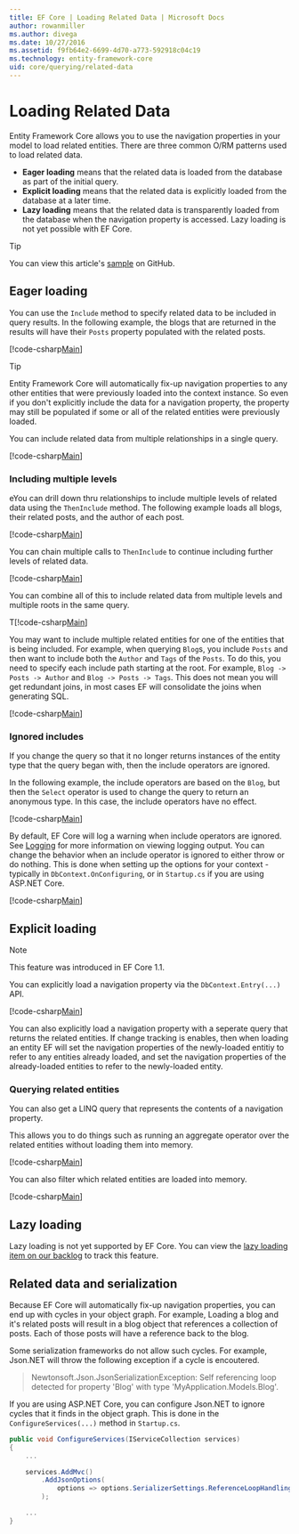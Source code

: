 ```yaml
---
title: EF Core | Loading Related Data | Microsoft Docs
author: rowanmiller
ms.author: divega
ms.date: 10/27/2016
ms.assetid: f9fb64e2-6699-4d70-a773-592918c04c19
ms.technology: entity-framework-core
uid: core/querying/related-data
---
```


# Loading Related Data

Entity Framework Core allows you to use the navigation properties in your model to load related entities. There are three common O/RM patterns used to load related data.
* **Eager loading** means that the related data is loaded from the database as part of the initial query.
* **Explicit loading** means that the related data is explicitly loaded from the database at a later time.
* **Lazy loading** means that the related data is transparently loaded from the database when the navigation property is accessed. Lazy loading is not yet possible with EF Core.

> [!TIP]  
> You can view this article's [sample](https://github.com/aspnet/EntityFramework.Docs/tree/master/samples/core/Querying) on GitHub.

## Eager loading

You can use the `Include` method to specify related data to be included in query results. In the following example, the blogs that are returned in the results will have their `Posts` property populated with the related posts.

[!code-csharp[Main](../../../samples/core/Querying/Querying/RelatedData/Sample.cs#SingleInclude)]

> [!TIP]  
> Entity Framework Core will automatically fix-up navigation properties to any other entities that were previously loaded into the context instance. So even if you don't explicitly include the data for a navigation property, the property may still be populated if some or all of the related entities were previously loaded.

You can include related data from multiple relationships in a single query.

[!code-csharp[Main](../../../samples/core/Querying/Querying/RelatedData/Sample.cs#MultipleIncludes)]

### Including multiple levels

eYou can drill down thru relationships to include multiple levels of related data using the `ThenInclude` method. The following example loads all blogs, their related posts, and the author of each post.

[!code-csharp[Main](../../../samples/core/Querying/Querying/RelatedData/Sample.cs#SingleThenInclude)]

You can chain multiple calls to `ThenInclude` to continue including further levels of related data.

[!code-csharp[Main](../../../samples/core/Querying/Querying/RelatedData/Sample.cs#MultipleThenIncludes)]

You can combine all of this to include related data from multiple levels and multiple roots in the same query.

T[!code-csharp[Main](../../../samples/core/Querying/Querying/RelatedData/Sample.cs#IncludeTree)]

You may want to include multiple related entities for one of the entities that is being included. For example, when querying `Blog`s, you include `Posts` and then want to include both the `Author` and `Tags` of the `Posts`. To do this, you need to specify each include path starting at the root. For example, `Blog -> Posts -> Author` and `Blog -> Posts -> Tags`. This does not mean you will get redundant joins, in most cases EF will consolidate the joins when generating SQL.

[!code-csharp[Main](../../../samples/core/Querying/Querying/RelatedData/Sample.cs#MultipleLeafIncludes)]

### Ignored includes

If you change the query so that it no longer returns instances of the entity type that the query began with, then the include operators are ignored.

In the following example, the include operators are based on the `Blog`, but then the `Select` operator is used to change the query to return an anonymous type. In this case, the include operators have no effect.

[!code-csharp[Main](../../../samples/core/Querying/Querying/RelatedData/Sample.cs#IgnoredInclude)]

By default, EF Core will log a warning when include operators are ignored. See [Logging](../miscellaneous/logging.md) for more information on viewing logging output. You can change the behavior when an include operator is ignored to either throw or do nothing. This is done when setting up the options for your context - typically in `DbContext.OnConfiguring`, or in `Startup.cs` if you are using ASP.NET Core.

[!code-csharp[Main](../../../samples/core/Querying/Querying/RelatedData/ThrowOnIgnoredInclude/BloggingContext.cs#OnConfiguring)]

## Explicit loading

> [!NOTE]  
> This feature was introduced in EF Core 1.1.

You can explicitly load a navigation property via the `DbContext.Entry(...)` API.

[!code-csharp[Main](../../../samples/core/Querying/Querying/RelatedData/Sample.cs#Eager)]

You can also explicitly load a navigation property with a seperate query that returns the related entities.  If change tracking is enables, then when loading an entity EF will set the navigation properties of the newly-loaded entitiy to refer to any entities already loaded, and set the navigation properties of the already-loaded entities to refer to the newly-loaded entity.

### Querying related entities

You can also get a LINQ query that represents the contents of a navigation property.

This allows you to do things such as running an aggregate operator over the related entities without loading them into memory.

[!code-csharp[Main](../../../samples/core/Querying/Querying/RelatedData/Sample.cs#NavQueryAggregate)]

You can also filter which related entities are loaded into memory.

[!code-csharp[Main](../../../samples/core/Querying/Querying/RelatedData/Sample.cs#NavQueryFiltered)]

## Lazy loading

Lazy loading is not yet supported by EF Core. You can view the [lazy loading item on our backlog](https://github.com/aspnet/EntityFramework/issues/3797) to track this feature.

## Related data and serialization

Because EF Core will automatically fix-up navigation properties, you can end up with cycles in your object graph. For example, Loading a blog and it's related posts will result in a blog object that references a collection of posts. Each of those posts will have a reference back to the blog.

Some serialization frameworks do not allow such cycles. For example, Json.NET will throw the following exception if a cycle is encoutered.

> Newtonsoft.Json.JsonSerializationException: Self referencing loop detected for property 'Blog' with type 'MyApplication.Models.Blog'.

If you are using ASP.NET Core, you can configure Json.NET to ignore cycles that it finds in the object graph. This is done in the `ConfigureServices(...)` method in `Startup.cs`.

``` csharp
public void ConfigureServices(IServiceCollection services)
{
    ...

    services.AddMvc()
        .AddJsonOptions(
            options => options.SerializerSettings.ReferenceLoopHandling = Newtonsoft.Json.ReferenceLoopHandling.Ignore
        );

    ...
}
```
